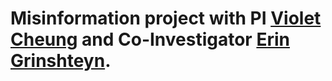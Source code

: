 # Misinformation project with PI [Violet Cheung](https://www.usfca.edu/faculty/violet-cheung) and Co-Investigator [Erin Grinshteyn](https://www.usfca.edu/faculty/erin-grinshteyn).
